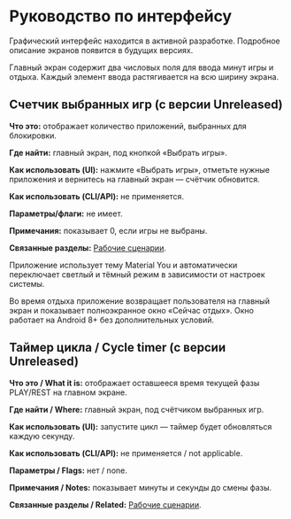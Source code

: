 # Руководство по интерфейсу

Графический интерфейс находится в активной разработке. Подробное описание экранов появится в будущих версиях.

Главный экран содержит два числовых поля для ввода минут игры и отдыха. Каждый элемент ввода растягивается на всю ширину экрана.

## Счетчик выбранных игр (с версии Unreleased)

**Что это:** отображает количество приложений, выбранных для блокировки.

**Где найти:** главный экран, под кнопкой «Выбрать игры».

**Как использовать (UI):** нажмите «Выбрать игры», отметьте нужные приложения и вернитесь на главный экран — счётчик обновится.

**Как использовать (CLI/API):** не применяется.

**Параметры/флаги:** не имеет.

**Примечания:** показывает 0, если игры не выбраны.

**Связанные разделы:** [Рабочие сценарии](workflows.md).

Приложение использует тему Material You и автоматически переключает светлый и тёмный режим в зависимости от настроек системы.

Во время отдыха приложение возвращает пользователя на главный экран и показывает полноэкранное окно «Сейчас отдых». Окно работает на Android 8+ без дополнительных условий.

## Таймер цикла / Cycle timer (с версии Unreleased)

**Что это / What it is:** отображает оставшееся время текущей фазы PLAY/REST на главном экране.

**Где найти / Where:** главный экран, под счётчиком выбранных игр.

**Как использовать (UI):** запустите цикл — таймер будет обновляться каждую секунду.

**Как использовать (CLI/API):** не применяется / not applicable.

**Параметры / Flags:** нет / none.

**Примечания / Notes:** показывает минуты и секунды до смены фазы.

**Связанные разделы / Related:** [Рабочие сценарии](workflows.md).
